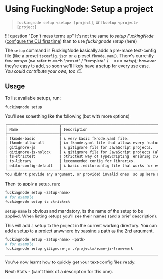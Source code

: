 # Using FuckingNode: Setup a project

> `fuckingnode setup <setup> [project]`, or `fksetup <project> [project]`

!!! question "Don't mess terms up"
    It's not the same to _setup FuckingNode_ ([configure the CLI first time](configuration.md)) than to use _fuckingnode setup_ (here)

The `setup` command in FuckingNode basically adds a pre-made text-config file (like a preset `tsconfig.json` or a preset `fknode.yaml`). There's currently few _setups_ (we refer to each "preset" / "template" / ... as a _setup_); however they're easy to add, so soon we'll likely have a setup for every use case. _You could contribute your own, too :wink:._

## Usage

To list available setups, run:

```bash
fuckingnode setup
```

You'll see something like the following (but with more options):

```txt
┌────────────────────────┬───────────────────────────────────────────────────────────────────────┐
│ Name                   │ Description                                                           │
├────────────────────────┼───────────────────────────────────────────────────────────────────────┤
│ fknode-basic           │ A very basic fknode.yaml file.                                        │
│ fknode-allow-all       │ An fknode.yaml file that allows every feature to run (commits too!).  │
│ gitignore-js           │ A gitignore file for JavaScript projects.                             │
│ gitignore-js-nolock    │ A gitignore file for JavaScript projects (also ignores lockfiles).    │
│ ts-strictest           │ Strictest way of TypeScripting, ensuring cleanest code.               │
│ ts-library             │ Recommended config for libraries.                                     │
│ editorconfig-default   │ A basic .editorconfig file that works for everyone.                   │
└────────────────────────┴───────────────────────────────────────────────────────────────────────┘
You didn't provide any argument, or provided invalid ones, so up here are all possible setups.
```

Then, to apply a setup, run:

```bash
fuckingnode setup <setup-name>
# for example
fuckingnode setup ts-strictest
```

`setup-name` is obvious and mandatory, its the name of the setup to be applied. When listing setups you'll see their names (and a brief description).

This will add a setup to the project in the current working directory. You can add a setup to a project anywhere by passing a path as the 2nd argument.

```bash
fuckingnode setup <setup-name> <path>
# for example
fuckingnode setup gitignore-js ./projects/some-js-framework
```

---

You've now learnt how to quickly get your text-config files ready.

Next: Stats - (can't think of a description for this one).

